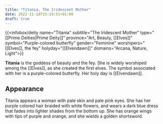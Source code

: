 ```yaml
---
title: "Titania, The Iridescent Mother"
date: 2022-11-18T15:29:51+01:00
draft: true
---
```


{{<infobox/deity name="Titania"
subtitle="The Iridescent Mother"
type="[[Prime Deities|Prime Deity]]"
province="Art, Beauty, [[Elves]]"
symbol="Purple-colored butterfly"
gender="Feminine"
worshipers="[[Elves]], the fey"
holyday="[[Elvendawn]]"
domains="Arcana, Nature, Light">}}

**Titania** is the goddess of beauty and the fey. She is widely worshiped among the [[Elves]], as she created the first elves. The symbol associated with her is a purple-colored butterfly. Her holy day is [[Elvendawn]].

## Appearance
Titania appears a woman with pale skin and pale pink eyes. She has her purple colored hair braided with white flowers, and wears a dark blue dress that fades into lighter shades from the bottom up. She has orange wings with tips of purple and orange, and she wields a golden shortsword.